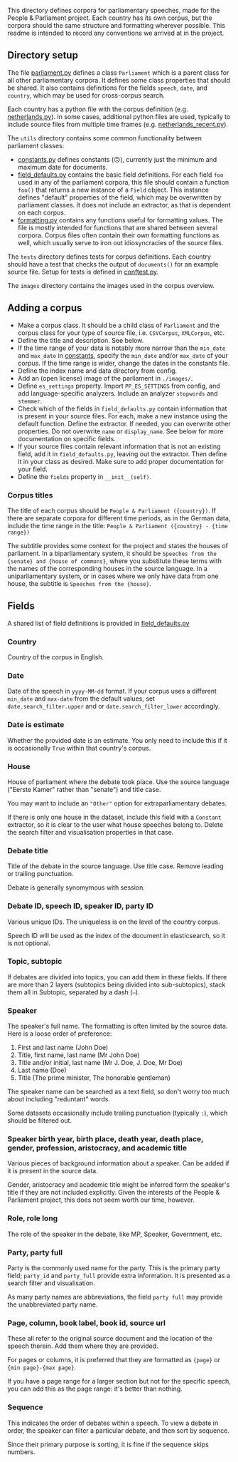This directory defines corpora for parliamentary speeches, made for the People & Parliament project. Each country has its own corpus, but the corpora should the same structure and formatting wherever possible. This readme is intended to record any conventions we arrived at in the project.

## Directory setup

The file [parliament.py](./parliament.py) defines a class `Parliament` which is a parent class for all other parliamentary corpora. It defines some class properties that should be shared. It also contains definitions for the fields `speech`, `date`, and `country`, which may be used for cross-corpus search.

Each country has a python file with the corpus definition (e.g. [netherlands.py](./netherlands.py)). In some cases, additional python files are used, typically to include source files from multiple time frames (e.g. [netherlands_recent.py](./netherlands_recent.py)).

The `utils` directory contains some common functionality between parliament classes:
- [constants.py](./utils/constants.py) defines constants (🙃), currently just the minimum and maximum date for documents.
- [field_defaults.py](./utils/field_defaults.py) contains the basic field definitions. For each field `foo` used in any of the parliament corpora, this file should contain a function `foo()` that returns a new instance of a `Field` object. This instance defines "default" properties of the field, which may be overwritten by parliament classes. It does not include an extractor, as that is dependent on each corpus.
- [formatting.py](./utils/formatting.py) contains any functions useful for formatting values. The file is mostly intended for functions that are shared between several corpora. Corpus files often contain their own formatting functions as well, which usually serve to iron out idiosyncracies of the source files.

The `tests` directory defines tests for corpus definitions. Each country should have a test that checks the output of `documents()` for an example source file. Setup for tests is defined in [conftest.py](./conftest.py).

The `images` directory contains the images used in the corpus overview.

## Adding a corpus

- Make a corpus class. It should be a child class of `Parliament` and the corpus class for your type of source file, i.e. `CSVCorpus`, `XMLCorpus`, etc.
- Define the title and description. See below.
- If the time range of your data is notably more narrow than the `min_date` and `max_date` in [constants](./utils/constants.py), specify the `min_date` and/or `max_date` of your corpus. If the time range is wider, change the dates in the constants file.
- Define the index name and data directory from config.
- Add an (open license) image of the parliament in `./images/`.
- Define `es_settings` property. Import `PP_ES_SETTINGS` from config, and add language-specific analyzers. Include an analyzer `stopwords` and `stemmer`.
- Check which of the fields in `field_defaults.py` contain information that is present in your source files. For each, make a new instance using the default function. Define the extractor. If needed, you can overwrite other properties. Do not overwrite `name` or `display_name`. See below for more documentation on specific fields.
- If your source files contain relevant information that is not an existing field, add it in `field_defaults.py`, leaving out the extractor. Then define it in your class as desired. Make sure to add proper documentation for your field.
- Define the `fields` property in `__init__(self)`.

### Corpus titles

The title of each corpus should be `People & Parliament ({country})`. If there are separate corpora for different time periods, as in the German data, include the time range in the title: `People & Parliament ({country} - {time range})`

The subtitle provides some context for the project and states the houses of parliament. In a biparliamentary system, it should be `Speeches from the {senate} and {house of commons}`, where you substitute these terms with the names of the corresponding houses in the source language. In a uniparliamentary system, or in cases where we only have data from one house, the subtitle is `Speeches from the {house}`.

## Fields

A shared list of field definitions is provided in [field_defaults.py](./utils/field_defaults.py)

### Country

Country of the corpus in English.

### Date

Date of the speech in `yyyy-MM-dd` format. If your corpus uses a different `min_date` and `max-date` from the default values, set `date.search_filter.upper` and or `date.search_filter_lower` accordingly.

### Date is estimate

Whether the provided date is an estimate. You only need to include this if it is occasionally `True` within that country's corpus.

### House

House of parliament where the debate took place. Use the source language ("Eerste Kamer" rather than "senate") and title case.

You may want to include an `"Other"` option for extraparliamentary debates.

If there is only one house in the dataset, include this field with a `Constant` extractor, so it is clear to the user what house speeches belong to. Delete the search filter and visualisation properties in that case.

### Debate title

Title of the debate in the source language. Use title case. Remove leading or trailing punctuation.

Debate is generally synomymous with session.

### Debate ID, speech ID, speaker ID, party ID

Various unique IDs. The uniqueless is on the level of the country corpus.

Speech ID will be used as the index of the document in elasticsearch, so it is not optional.

### Topic, subtopic

If debates are divided into topics, you can add them in these fields. If there are more than 2 layers (subtopics being divided into sub-subtopics), stack them all in Subtopic, separated by a dash (`–`).

### Speaker

The speaker's full name. The formatting is often limited by the source data. Here is a loose order of preference:

1. First and last name (John Doe)
2. Title, first name, last name (Mr John Doe)
3. Title and/or initial, last name (Mr J. Doe, J. Doe, Mr Doe)
4. Last name (Doe)
5. Title (The prime minister, The honorable gentleman)

The speaker name can be searched as a text field, so don't worry too much about including "reduntant" words.

Some datasets occasionally include trailing punctuation (typically `:`), which should be filtered out.

### Speaker birth year, birth place,  death year, death place, gender, profession, aristocracy, and academic title

Various pieces of background information about a speaker. Can be added if it is present in the source data.

Gender, aristocracy and academic title might be inferred form the speaker's title if they are not included explicitly. Given the interests of the People & Parliament project, this does not seem worth our time, however.

### Role, role long

The role of the speaker in the debate, like MP, Speaker, Government, etc.

### Party, party full

Party is the commonly used name for the party. This is the primary party field; `party_id` and `party_full` provide extra information. It is presented as a search filter and visualisation.

As many party names are abbreviations, the field `party full` may provide the unabbreviated party name.

### Page, column, book label, book id, source url

These all refer to the original source document and the location of the speech therein. Add them where they are provided.

For pages or columns, it is preferred that they are formatted as `{page}` or `{min page}-{max page}`.

If you have a page range for a larger section but not for the specific speech, you can add this as the page range: it's better than nothing.

### Sequence

This indicates the order of debates within a speech. To view a debate in order, the speaker can filter a particular debate, and then sort by sequence. 

Since their primary purpose is sorting, it is fine if the sequence skips numbers.
